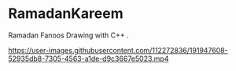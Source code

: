 # RamadanKareem
Ramadan Fanoos Drawing with C++ .



https://user-images.githubusercontent.com/112272836/191947608-52935db8-7305-4563-a1de-d9c3667e5023.mp4

